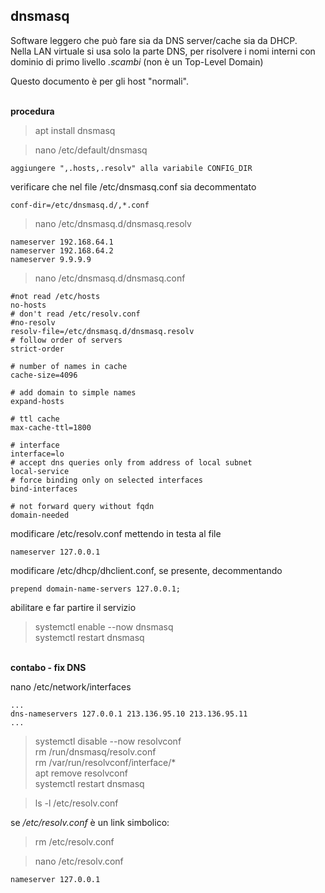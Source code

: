 ## dnsmasq

Software leggero che può fare sia da DNS server/cache sia da DHCP.  
Nella LAN virtuale si usa solo la parte DNS, per risolvere i nomi interni con dominio di primo livello *.scambi* (non è un Top-Level Domain)

Questo documento è per gli host "normali".

<br/> **procedura**

> apt install dnsmasq

>nano /etc/default/dnsmasq

  	aggiungere ",.hosts,.resolv" alla variabile CONFIG_DIR

verificare che nel file /etc/dnsmasq.conf sia decommentato

    conf-dir=/etc/dnsmasq.d/,*.conf


>nano /etc/dnsmasq.d/dnsmasq.resolv

    nameserver 192.168.64.1
    nameserver 192.168.64.2
    nameserver 9.9.9.9

>nano /etc/dnsmasq.d/dnsmasq.conf

    #not read /etc/hosts
    no-hosts
    # don't read /etc/resolv.conf
    #no-resolv
    resolv-file=/etc/dnsmasq.d/dnsmasq.resolv
    # follow order of servers
    strict-order

    # number of names in cache
    cache-size=4096

    # add domain to simple names
    expand-hosts

    # ttl cache
    max-cache-ttl=1800

    # interface
    interface=lo
    # accept dns queries only from address of local subnet
    local-service
    # force binding only on selected interfaces
    bind-interfaces

    # not forward query without fqdn
    domain-needed

modificare /etc/resolv.conf mettendo in testa al file

    nameserver 127.0.0.1

modificare /etc/dhcp/dhclient.conf, se presente, decommentando

    prepend domain-name-servers 127.0.0.1;

abilitare e far partire il servizio
>systemctl enable --now dnsmasq  
>systemctl restart dnsmasq


<br/> **contabo - fix DNS**

nano /etc/network/interfaces

    ...
    dns-nameservers 127.0.0.1 213.136.95.10 213.136.95.11
    ...

>systemctl disable --now resolvconf  
>rm /run/dnsmasq/resolv.conf  
>rm /var/run/resolvconf/interface/*  
>apt remove resolvconf  
>systemctl restart dnsmasq

>ls -l /etc/resolv.conf

se */etc/resolv.conf* è un link simbolico:
>rm /etc/resolv.conf

>nano /etc/resolv.conf

    nameserver 127.0.0.1
